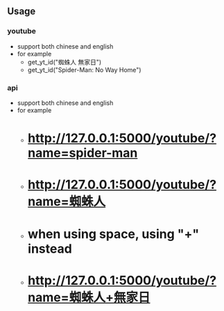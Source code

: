 ## Usage

### youtube

- support both chinese and english
- for example
  - get_yt_id("蜘蛛人 無家日")
  - get_yt_id("Spider-Man: No Way Home")

### api

- support both chinese and english
- for example
  - # http://127.0.0.1:5000/youtube/?name=spider-man
  - # http://127.0.0.1:5000/youtube/?name=蜘蛛人
  - # when using space, using "+" instead
  - # http://127.0.0.1:5000/youtube/?name=蜘蛛人+無家日


